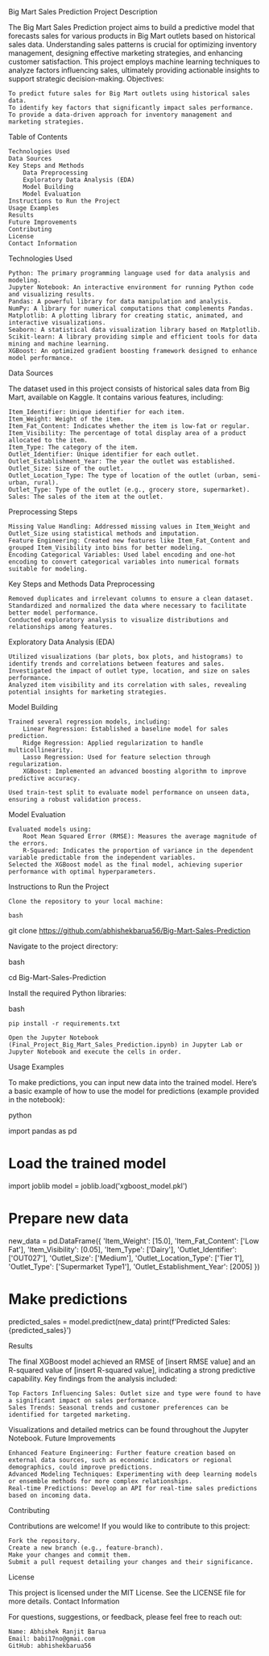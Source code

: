 Big Mart Sales Prediction
Project Description

The Big Mart Sales Prediction project aims to build a predictive model that forecasts sales for various products in Big Mart outlets based on historical sales data. Understanding sales patterns is crucial for optimizing inventory management, designing effective marketing strategies, and enhancing customer satisfaction. This project employs machine learning techniques to analyze factors influencing sales, ultimately providing actionable insights to support strategic decision-making.
Objectives:

    To predict future sales for Big Mart outlets using historical sales data.
    To identify key factors that significantly impact sales performance.
    To provide a data-driven approach for inventory management and marketing strategies.

Table of Contents

    Technologies Used
    Data Sources
    Key Steps and Methods
        Data Preprocessing
        Exploratory Data Analysis (EDA)
        Model Building
        Model Evaluation
    Instructions to Run the Project
    Usage Examples
    Results
    Future Improvements
    Contributing
    License
    Contact Information

Technologies Used

    Python: The primary programming language used for data analysis and modeling.
    Jupyter Notebook: An interactive environment for running Python code and visualizing results.
    Pandas: A powerful library for data manipulation and analysis.
    NumPy: A library for numerical computations that complements Pandas.
    Matplotlib: A plotting library for creating static, animated, and interactive visualizations.
    Seaborn: A statistical data visualization library based on Matplotlib.
    Scikit-learn: A library providing simple and efficient tools for data mining and machine learning.
    XGBoost: An optimized gradient boosting framework designed to enhance model performance.

Data Sources

The dataset used in this project consists of historical sales data from Big Mart, available on Kaggle. It contains various features, including:

    Item_Identifier: Unique identifier for each item.
    Item_Weight: Weight of the item.
    Item_Fat_Content: Indicates whether the item is low-fat or regular.
    Item_Visibility: The percentage of total display area of a product allocated to the item.
    Item_Type: The category of the item.
    Outlet_Identifier: Unique identifier for each outlet.
    Outlet_Establishment_Year: The year the outlet was established.
    Outlet_Size: Size of the outlet.
    Outlet_Location_Type: The type of location of the outlet (urban, semi-urban, rural).
    Outlet_Type: Type of the outlet (e.g., grocery store, supermarket).
    Sales: The sales of the item at the outlet.

Preprocessing Steps

    Missing Value Handling: Addressed missing values in Item_Weight and Outlet_Size using statistical methods and imputation.
    Feature Engineering: Created new features like Item_Fat_Content and grouped Item_Visibility into bins for better modeling.
    Encoding Categorical Variables: Used label encoding and one-hot encoding to convert categorical variables into numerical formats suitable for modeling.

Key Steps and Methods
Data Preprocessing

    Removed duplicates and irrelevant columns to ensure a clean dataset.
    Standardized and normalized the data where necessary to facilitate better model performance.
    Conducted exploratory analysis to visualize distributions and relationships among features.

Exploratory Data Analysis (EDA)

    Utilized visualizations (bar plots, box plots, and histograms) to identify trends and correlations between features and sales.
    Investigated the impact of outlet type, location, and size on sales performance.
    Analyzed item visibility and its correlation with sales, revealing potential insights for marketing strategies.

Model Building

    Trained several regression models, including:
        Linear Regression: Established a baseline model for sales prediction.
        Ridge Regression: Applied regularization to handle multicollinearity.
        Lasso Regression: Used for feature selection through regularization.
        XGBoost: Implemented an advanced boosting algorithm to improve predictive accuracy.

    Used train-test split to evaluate model performance on unseen data, ensuring a robust validation process.

Model Evaluation

    Evaluated models using:
        Root Mean Squared Error (RMSE): Measures the average magnitude of the errors.
        R-Squared: Indicates the proportion of variance in the dependent variable predictable from the independent variables.
    Selected the XGBoost model as the final model, achieving superior performance with optimal hyperparameters.

Instructions to Run the Project

    Clone the repository to your local machine:

    bash

git clone https://github.com/abhishekbarua56/Big-Mart-Sales-Prediction

Navigate to the project directory:

bash

cd Big-Mart-Sales-Prediction

Install the required Python libraries:

bash

    pip install -r requirements.txt

    Open the Jupyter Notebook (Final_Project_Big_Mart_Sales_Prediction.ipynb) in Jupyter Lab or Jupyter Notebook and execute the cells in order.

Usage Examples

To make predictions, you can input new data into the trained model. Here’s a basic example of how to use the model for predictions (example provided in the notebook):

python

import pandas as pd

# Load the trained model
import joblib
model = joblib.load('xgboost_model.pkl')

# Prepare new data
new_data = pd.DataFrame({
    'Item_Weight': [15.0],
    'Item_Fat_Content': ['Low Fat'],
    'Item_Visibility': [0.05],
    'Item_Type': ['Dairy'],
    'Outlet_Identifier': ['OUT027'],
    'Outlet_Size': ['Medium'],
    'Outlet_Location_Type': ['Tier 1'],
    'Outlet_Type': ['Supermarket Type1'],
    'Outlet_Establishment_Year': [2005]
})

# Make predictions
predicted_sales = model.predict(new_data)
print(f'Predicted Sales: {predicted_sales}')

Results

The final XGBoost model achieved an RMSE of [insert RMSE value] and an R-squared value of [insert R-squared value], indicating a strong predictive capability. Key findings from the analysis included:

    Top Factors Influencing Sales: Outlet size and type were found to have a significant impact on sales performance.
    Sales Trends: Seasonal trends and customer preferences can be identified for targeted marketing.

Visualizations and detailed metrics can be found throughout the Jupyter Notebook.
Future Improvements

    Enhanced Feature Engineering: Further feature creation based on external data sources, such as economic indicators or regional demographics, could improve predictions.
    Advanced Modeling Techniques: Experimenting with deep learning models or ensemble methods for more complex relationships.
    Real-time Predictions: Develop an API for real-time sales predictions based on incoming data.

Contributing

Contributions are welcome! If you would like to contribute to this project:

    Fork the repository.
    Create a new branch (e.g., feature-branch).
    Make your changes and commit them.
    Submit a pull request detailing your changes and their significance.

License

This project is licensed under the MIT License. See the LICENSE file for more details.
Contact Information

For questions, suggestions, or feedback, please feel free to reach out:

    Name: Abhishek Ranjit Barua
    Email: babi17no@gmai.com
    GitHub: abhishekbarua56
